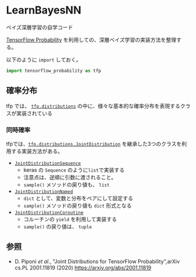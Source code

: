 # LearnBayesNN
ベイズ深層学習の自学コード

[TensorFlow Probability](https://www.tensorflow.org/probability) を利用しての、深層ベイズ学習の実装方法を整理する。

以下のように `import` しておく。
```python
import tensorflow_probability as tfp
```

## 確率分布
tfp では、 [`tfp.distributions`](https://www.tensorflow.org/probability/api_docs/python/tfp/distributions) の中に、様々な基本的な確率分布を表現するクラスが実装されている


### 同時確率
tfpでは、[`tfp.distributions.JointDistribution`](https://www.tensorflow.org/probability/api_docs/python/tfp/distributions/JointDistribution) を継承した3つのクラスを利用する実装方法がある。

* [`JointDistributionSequence`](https://www.tensorflow.org/probability/api_docs/python/tfp/distributions/JointDistributionSequential)
  * keras の `Sequence` のように`list`で実装する
  * 注意点は、逆順に引数に渡されること。
  * `sample()` メソッドの戻り値も、 `list`
* [`JointDistributionNamed`](https://www.tensorflow.org/probability/api_docs/python/tfp/distributions/JointDistributionNamed)
  * `dict` として、変数と分布をペアにして設定する
  * `sample()` メソッドの戻り値も `dict` 形式となる
* [`JointDistributionCoroutine`](https://www.tensorflow.org/probability/api_docs/python/tfp/distributions/JointDistributionCoroutine)
  * コルーチンの `yield` を利用して実装する
  * `sample()` の戻り値は、 `tuple`


## 参照
* D. Piponi _et al_., "Joint Distributions for TensorFlow Probability",arXiv cs.PL 2001.11819 (2020) https://arxiv.org/abs/2001.11819
